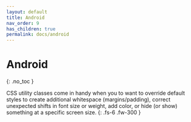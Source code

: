 ```yaml
---
layout: default
title: Android
nav_order: 9
has_children: true
permalink: docs/android
---
```


# Android
{: .no_toc }

CSS utility classes come in handy when you to want to override default styles to create additional whitespace (margins/padding), correct unexpected shifts in font size or weight, add color, or hide (or show) something at a specific screen size.
{: .fs-6 .fw-300 }
